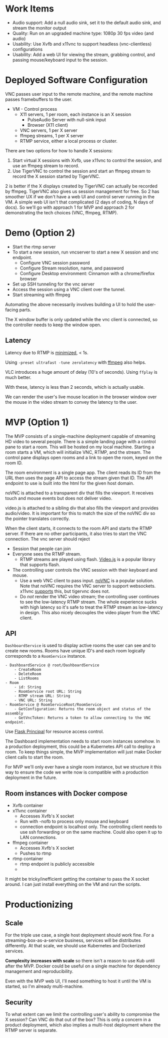 # Work Items
- Audio support: Add a null audio sink, set it to the default audio sink, and stream the monitor output
- Quality: Run on an upgraded machine type: 1080p 30 fps video (and audio)
- Usability: Use Xvfb and x11vnc to support headless (vnc-clientless) configurations
- Usability: Add a web UI for viewing the stream, grabbing control, and passing mouse/keyboard input to the session. 

# Deployed Software Configuration

VNC passes user input to the remote machine, and the remote machine passes framebuffers to the user.

- VM - Control process
    - X11 servers, 1 per room, each instance is an X session
        - PulseAudio Server with null-sink input
        - Browser (X11 client)
    - VNC servers, 1 per X server
    - ffmpeg streams, 1 per X server
    - RTMP service, either a local process or cluster.

There are two options for how to handle X sessions:
1. Start virtual X sessions with Xvfb, use x11vnc to control the session, and use an ffmpeg stream to record.
2. Use TigerVNC to control the session and start an ffmpeg stream to record the X session started by TigerVNC.

2 is better if the X displays created by TigerVNC can actually be recorded by ffmpeg. TigerVNC also gives us session management for free. So 2 has smoother UX if we don't have a web UI and control server running in the VM. A simple web UI isn't that complicated (2 days of coding, N days of docs). So we'll go with approach 1 for MVP and approach 2 for demonstrating the tech choices (VNC, ffmpeg, RTMP).

# Demo (Option 2)

- Start the rtmp server
- To start a new session, run vncserver to start a new X session and vnc endpoint.
    - Configure VNC session password
    - Configure Stream resolution, name, and password
    - Configure Desktop environment: Cinnamon with a chrome/firefox browser
- Set up SSH tunneling for the vnc server
- Access the session using a VNC client over the tunnel.
- Start streaming with ffmpeg

Automating the above necessarily involves building a UI to hold the user-facing parts.

The X window buffer is only updated while the vnc client is connected, so the controller needs to keep the window open.

## Latency

Latency due to RTMP is [minimized](https://github.com/ossrs/srs/wiki/v1_EN_LowLatency), < 1s.

Using `-preset ultrafast -tune zerolatency` with [ffmpeg](https://trac.ffmpeg.org/wiki/StreamingGuide) also helps.

VLC introduces a huge amount of delay (10's of seconds). Using `ffplay` is much better.

With these, latency is less than 2 seconds, which is actually usable. 

We can render the user's live mouse location in the browser window over the mouse in the video stream to
convey the latency to the user.

# MVP (Option 1)

The MVP consists of a single-machine deployment capable of streaming HD video to several people. There is a simple landing page with a control pane to start a room. This will be hosted on my local machine. Starting a room starts a VM, which will initialize VNC, RTMP, and the stream. The control pane displays open rooms and a link to open the room, keyed on the room ID.

The room environment is a single page app. The client reads its ID from the URL then uses the page API to access the stream given that ID. The API endpoint to use is built into the html for the given host domain.

noVNC is attached to a transparent div that fills the viewport. It receives touch and mouse events but does not deliver video. 

video.js is attached to a sibling div that also fills the viewport and provides audio/video. It is important for this to match the size of the noVNC div so the pointer translates correctly.

When the client starts, it connects to the room API and starts the RTMP server. If there are no other participants, it also tries to start the VNC connection. The vnc server should reject

- Session that people can join
- Everyone sees the RTMP stream.
    - RTMP streams are played using flash. [Video.js](https://github.com/videojs/video.js/) is a popular library that supports flash. 
- The controlling user controls the VNC session with their keyboard and mouse.
    - Use a web VNC client to pass input. [noVNC](https://github.com/novnc/noVNC) is a popular solution. Note that noVNC requires the VNC server to support websockets. x11vnc [supports](https://meta.caspershire.net/novnc-with-x11vnc/) this, but tigervnc does not. 
    - Do *not* render the VNC video stream; the controlling user continues to see the low-latency RTMP stream. The whole experience sucks with high latency so it's safe to treat the RTMP stream as low-latency in design. This also nicely decouples the video player from the VNC client.
 
## API
`DashboardService` is used to display active rooms the user can see and to create new rooms. Rooms have unique ID's and each room logically corresponds to a `RoomService` instance.

```
- DashboardService @ root/DashboardService
	- CreateRoom
	- DeleteRoom
	- ListRooms
- Room
	- id: String
	- RoomService root URL: String
	- RTMP stream URL: String
	- VNC URL: String
- RoomService @ RoomServiceRoot/RoomService
	- GetConfiguration: Returns the room object and status of the assembly
	- GetVncToken: Returns a token to allow connecting to the VNC endpoint.
```
Use [Flask Principal](https://pythonhosted.org/Flask-Principal/) for resource access control.

The Dashboard implementation needs to start room instances somehow. In a production deployment, this could be a Kubernetes API call to deploy a room. To keep things simple, the MVP implementation will just make Docker client calls to start the room.

For MVP we'll only ever have a single room instance, but we structure it this way to ensure the code we write now is compatible with a production deployment in the future.

## Room instances with Docker compose
- Xvfb container
- x11vnc container
	- Accesses Xvfb's X socket
	- Run with -nofb to process only mouse and keyboard
	- connection endpoint is localhost only. The controlling client needs to use ssh forwarding or on the same machine. Could also open it up to LAN connections.
- ffmpeg container
	- Accesses Xvfb's X socket
	- Pushes to rtmp
- rtmp container
	- rtmp endpoint is publicly accessible
	- 

It might be tricky/inefficient getting the container to pass the X socket around. I can just install everything on the VM and run the scripts.

# Productionizing

## Scale

For the triple use case, a single host deployment should work fine. For a streaming-box-as-a-service business, services will be distributes differently. At that scale, we should use Kubernetes and Dockerized services.

**Complexity increases with scale** so there isn't a reason to use Kub until after the MVP. Docker could be useful on a single machine for dependency management and reproducibility. 

Even with the MVP web UI, I'll need something to host it until the VM is started, so I'm already multi-machine. 

## Security

To what extent can we limit the controlling user's ability to compromise the X session? Can VNC do that out of the box? This is only a concern in a product deployment, which also implies a multi-host deployment where the RTMP server is separate. 
<!--stackedit_data:
eyJoaXN0b3J5IjpbMTcwMTg5Mzc3MywtMTM3MTc2MzIyMSwtMT
YyNjgwNTQ4NiwxMTQ2OTEyMDY2LC05MDQyNzMxNDNdfQ==
-->